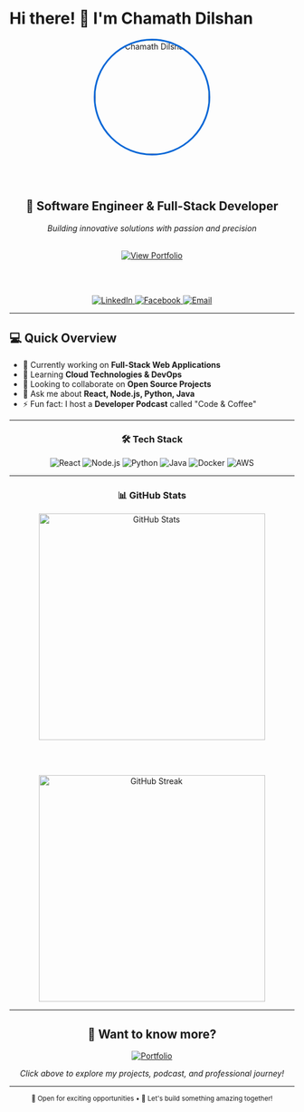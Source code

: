 # Hi there! 👋 I'm Chamath Dilshan

<div align="center">
  <img src="https://i.pinimg.com/736x/33/21/67/332167f548b3afb5e8d2f43e21d39c57.jpg" 
       width="200" 
       alt="Chamath Dilshan"
       style="border-radius: 50%; border: 3px solid #0366d6;">
  
  <br><br>
  
  <h2>🚀 Software Engineer & Full-Stack Developer</h2>
  <p><em>Building innovative solutions with passion and precision</em></p>
  
  <br>
  
  <a href="https://chamathdilshanc.github.io/GitHubPages/">
    <img src="https://img.shields.io/badge/📋-View%20Full%20Portfolio-blue?style=for-the-badge&logo=github" alt="View Portfolio">
  </a>
  
  <br><br>
  
  <a href="https://www.linkedin.com/in/chamathdilsahnc/">
    <img src="https://img.shields.io/badge/LinkedIn-Connect-0077B5?style=flat-square&logo=linkedin" alt="LinkedIn">
  </a>
  <a href="https://www.facebook.com/chamath.colonne.9">
    <img src="https://img.shields.io/badge/Facebook-Follow-1877F2?style=flat-square&logo=facebook" alt="Facebook">
  </a>
  <a href="mailto:chamath@example.com">
    <img src="https://img.shields.io/badge/Email-Contact-red?style=flat-square&logo=gmail" alt="Email">
  </a>
  
</div>

---

## 💻 Quick Overview

- 🔭 Currently working on **Full-Stack Web Applications**
- 🌱 Learning **Cloud Technologies & DevOps**
- 👯 Looking to collaborate on **Open Source Projects**
- 💬 Ask me about **React, Node.js, Python, Java**
- ⚡ Fun fact: I host a **Developer Podcast** called "Code & Coffee"

---

<div align="center">
  
### 🛠️ Tech Stack

![React](https://img.shields.io/badge/React-20232A?style=flat&logo=react&logoColor=61DAFB)
![Node.js](https://img.shields.io/badge/Node.js-43853D?style=flat&logo=node.js&logoColor=white)
![Python](https://img.shields.io/badge/Python-3776AB?style=flat&logo=python&logoColor=white)
![Java](https://img.shields.io/badge/Java-ED8B00?style=flat&logo=java&logoColor=white)
![Docker](https://img.shields.io/badge/Docker-2496ED?style=flat&logo=docker&logoColor=white)
![AWS](https://img.shields.io/badge/AWS-232F3E?style=flat&logo=amazon-aws&logoColor=white)

</div>

---

<div align="center">
  
### 📊 GitHub Stats

<img src="https://github-readme-stats.vercel.app/api?username=chamathdilshanc&show_icons=true&theme=radical" alt="GitHub Stats" width="400">

<br><br>

<img src="https://github-readme-streak-stats.herokuapp.com/?user=chamathdilshanc&theme=radical" alt="GitHub Streak" width="400">

</div>

---

<div align="center">
  
## 🚀 Want to know more?

<a href="https://chamathdilshanc.github.io/GitHubPages/">
  <img src="https://img.shields.io/badge/🌐-Visit%20My%20Portfolio-success?style=for-the-badge&logo=github-pages" alt="Portfolio">
</a>

<p><em>Click above to explore my projects, podcast, and professional journey!</em></p>

</div>

---

<div align="center">
  <sub>💼 Open for exciting opportunities • 🤝 Let's build something amazing together!</sub>
</div>
